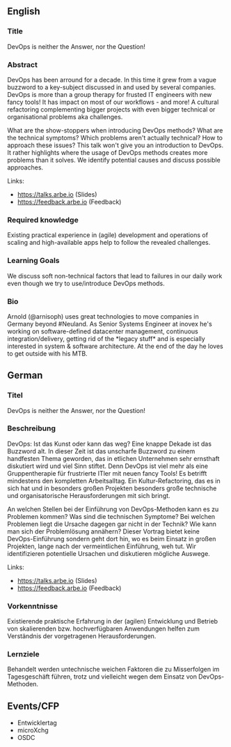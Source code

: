 ## English

### Title

DevOps is neither the Answer, nor the Question!

### Abstract

DevOps has been arround for a decade. In this time it grew from a vague buzzword to a key-subject discussed in and used by several companies. DevOps is more than a group therapy for frusted IT engineers with new fancy tools! It has impact on most of our workflows - and more! A cultural refactoring complementing bigger projects with even bigger technical or organisational problems aka challenges.

What are the show-stoppers when introducing DevOps methods? What are the technical symptoms? Which problems aren't actually technical? How to approach these issues? This talk won't give you an introduction to DevOps. It rather highlights where the usage of DevOps methods creates more problems than it solves. We identify potential causes and discuss possible approaches.

Links:

* https://talks.arbe.io (Slides)
* https://feedback.arbe.io (Feedback)

### Required knowledge

Existing practical experience in (agile) development and operations of scaling and high-available apps help to follow the revealed challenges.

### Learning Goals

We discuss soft non-technical factors that lead to failures in our daily work even though we try to use/introduce DevOps methods.

### Bio

Arnold (@arnisoph) uses great technologies to move companies in Germany beyond #Neuland. As Senior Systems Engineer at inovex he's working on software-defined datacenter management, continuous integration/delivery, getting rid of the \*legacy stuff\* and is especially interested in system & software architecture. At the end of the day he loves to get outside with his MTB.

## German

### Titel

DevOps is neither the Answer, nor the Question!

### Beschreibung

DevOps: Ist das Kunst oder kann das weg? Eine knappe Dekade ist das Buzzword alt. In dieser Zeit ist das unscharfe Buzzword zu einem handfesten Thema geworden, das in etlichen Unternehmen sehr ernsthaft diskutiert wird und viel Sinn stiftet. Denn DevOps ist viel mehr als eine Gruppentherapie für frustrierte ITler mit neuen fancy Tools! Es betrifft mindestens den kompletten Arbeitsalltag. Ein Kultur-Refactoring, das es in sich hat und in besonders großen Projekten besonders große technische und organisatorische Herausforderungen mit sich bringt.

An welchen Stellen bei der Einführung von DevOps-Methoden kann es zu Problemen kommen? Was sind die technischen Symptome? Bei welchen Problemen liegt die Ursache dagegen gar nicht in der Technik? Wie kann man sich der Problemlösung annähern?
Dieser Vortrag bietet keine DevOps-Einführung sondern geht dort hin, wo es beim Einsatz in großen Projekten, lange nach der vermeintlichen Einführung, weh tut. Wir identifizieren potentielle Ursachen und diskutieren mögliche Auswege.

Links:

* https://talks.arbe.io (Slides)
* https://feedback.arbe.io (Feedback)

### Vorkenntnisse

Existierende praktische Erfahrung in der (agilen) Entwicklung und Betrieb von skalierenden bzw. hochverfügbaren Anwendungen helfen zum Verständnis der vorgetragenen Herausforderungen.

### Lernziele

Behandelt werden untechnische weichen Faktoren die zu Misserfolgen im Tagesgeschäft führen, trotz und vielleicht wegen dem Einsatz von DevOps-Methoden.

## Events/CFP

* Entwicklertag
* microXchg
* OSDC
